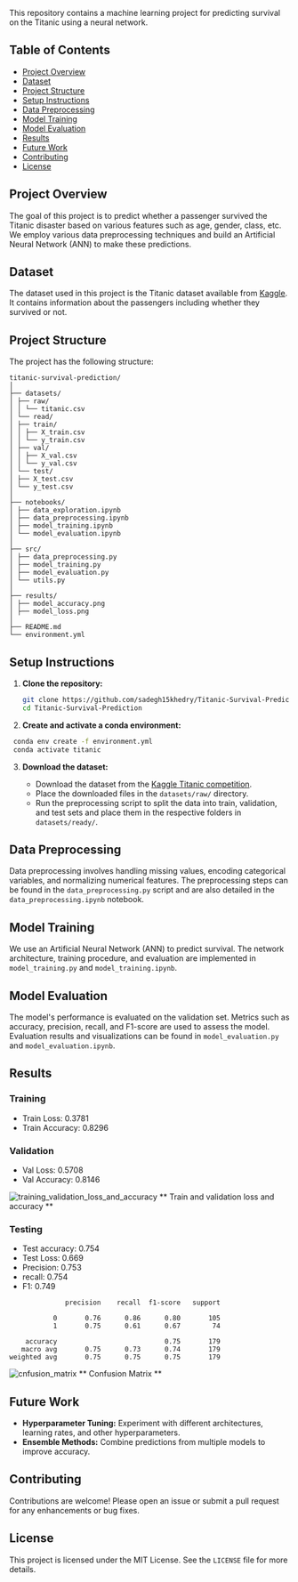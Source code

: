 
This repository contains a machine learning project for predicting survival on the Titanic using a neural network.

## Table of Contents

- [Project Overview](#project-overview)
- [Dataset](#dataset)
- [Project Structure](#project-structure)
- [Setup Instructions](#setup-instructions)
- [Data Preprocessing](#data-preprocessing)
- [Model Training](#model-training)
- [Model Evaluation](#model-evaluation)
- [Results](#results)
- [Future Work](#future-work)
- [Contributing](#contributing)
- [License](#license)

## Project Overview

The goal of this project is to predict whether a passenger survived the Titanic disaster based on various features such as age, gender, class, etc. We employ various data preprocessing techniques and build an Artificial Neural Network (ANN) to make these predictions.

## Dataset

The dataset used in this project is the Titanic dataset available from [Kaggle](https://www.kaggle.com/c/titanic/data). It contains information about the passengers including whether they survived or not.

## Project Structure

The project has the following structure:
```
titanic-survival-prediction/
│
├── datasets/
│ ├── raw/
│ │ └── titanic.csv
│ └── read/
│ ├── train/
│ │ ├── X_train.csv
│ │ └── y_train.csv
│ ├── val/
│ │ ├── X_val.csv
│ │ └── y_val.csv
│ └── test/
│ ├── X_test.csv
│ └── y_test.csv
│
├── notebooks/
│ ├── data_exploration.ipynb
│ ├── data_preprocessing.ipynb
│ ├── model_training.ipynb
│ └── model_evaluation.ipynb
│
├── src/
│ ├── data_preprocessing.py
│ ├── model_training.py
│ ├── model_evaluation.py
│ └── utils.py
│
├── results/
│ ├── model_accuracy.png
│ ├── model_loss.png
│
├── README.md
└── environment.yml
```

## Setup Instructions

1. **Clone the repository:**
   ```bash
   git clone https://github.com/sadegh15khedry/Titanic-Survival-Prediction
   cd Titanic-Survival-Prediction
   ```
2. **Create and activate a conda environment:**
  ```bash
   conda env create -f environment.yml
   conda activate titanic
   ```
3. **Download the dataset:**

   - Download the dataset from the [Kaggle Titanic competition](https://www.kaggle.com/c/titanic/data).
   - Place the downloaded files in the `datasets/raw/` directory.
   - Run the preprocessing script to split the data into train, validation, and test sets and place them in the respective folders in `datasets/ready/`.

## Data Preprocessing

Data preprocessing involves handling missing values, encoding categorical variables, and normalizing numerical features. The preprocessing steps can be found in the `data_preprocessing.py` script and are also detailed in the `data_preprocessing.ipynb` notebook.

## Model Training

We use an Artificial Neural Network (ANN) to predict survival. The network architecture, training procedure, and evaluation are implemented in `model_training.py` and `model_training.ipynb`.


## Model Evaluation

The model's performance is evaluated on the validation set. Metrics such as accuracy, precision, recall, and F1-score are used to assess the model. Evaluation results and visualizations can be found in `model_evaluation.py` and `model_evaluation.ipynb`.


## Results

### Training

- Train Loss: 0.3781 
- Train Accuracy: 0.8296 

### Validation
- Val Loss: 0.5708 
- Val Accuracy: 0.8146
  
![training_validation_loss_and_accuracy](https://github.com/user-attachments/assets/4d3f5751-f80a-4f06-874e-1636334e9d5f)
** Train and validation loss and accuracy **

### Testing

- Test accuracy: 0.754
- Test Loss: 0.669
- Precision: 0.753
- recall: 0.754
- F1: 0.749

```
              precision    recall  f1-score   support

           0       0.76      0.86      0.80       105
           1       0.75      0.61      0.67        74

    accuracy                           0.75       179
   macro avg       0.75      0.73      0.74       179
weighted avg       0.75      0.75      0.75       179
```

![cnfusion_matrix](https://github.com/user-attachments/assets/ce784542-431f-455d-bdaa-b3d529c31a8c)
** Confusion Matrix **

## Future Work

- **Hyperparameter Tuning:** Experiment with different architectures, learning rates, and other hyperparameters.
- **Ensemble Methods:** Combine predictions from multiple models to improve accuracy.

## Contributing

Contributions are welcome! Please open an issue or submit a pull request for any enhancements or bug fixes.

## License

This project is licensed under the MIT License. See the `LICENSE` file for more details.
